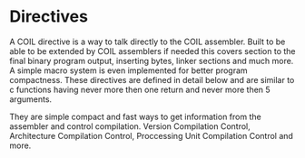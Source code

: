 # Directives
A COIL directive is a way to talk directly to the COIL assembler. Built to be able to be extended by COIL assemblers if needed this covers section to the final binary program output, inserting bytes, linker sections and much more. A simple macro system is even implemented for better program compactness. These directives are defined in detail below and are similar to c functions having never more then one return and never more then 5 arguments.

They are simple compact and fast ways to get information from the assembler and control compilation. Version Compilation Control, Architecture Compilation Control, Proccessing Unit Compilation Control and more.

